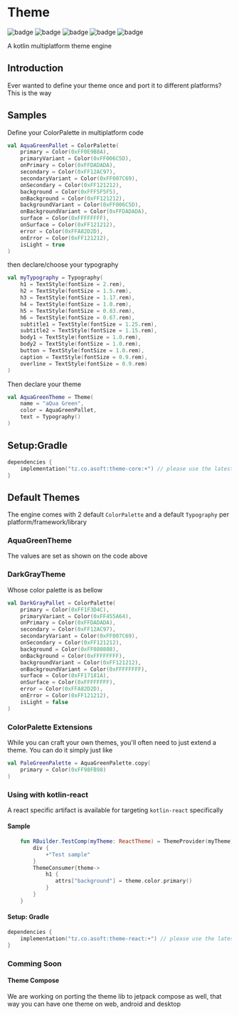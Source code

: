 # Theme
![badge][badge-maven] ![badge][badge-mpp] ![badge][badge-android] ![badge][badge-js] ![badge][badge-jvm]

A kotlin multiplatform theme engine

## Introduction
Ever wanted to define your theme once and port it to different platforms? This is the way

## Samples
Define your ColorPalette in multiplatform code
```kotlin
val AquaGreenPallet = ColorPalette(
    primary = Color(0xFF0E9B8A),
    primaryVariant = Color(0xFF006C5D),
    onPrimary = Color(0xFFDADADA),
    secondary = Color(0xFF12AC97),
    secondaryVariant = Color(0xFF007C69),
    onSecondary = Color(0xFF121212),
    background = Color(0xFFF5F5F5),
    onBackground = Color(0xFF121212),
    backgroundVariant = Color(0xFF006C5D),
    onBackgroundVariant = Color(0xFFDADADA),
    surface = Color(0xFFFFFFFF),
    onSurface = Color(0xFF121212),
    error = Color(0xFFA82D2D),
    onError = Color(0xFF121212),
    isLight = true
)
```
then declare/choose your typography
```kotlin
val myTypography = Typography(
    h1 = TextStyle(fontSize = 2.rem),
    h2 = TextStyle(fontSize = 1.5.rem),
    h3 = TextStyle(fontSize = 1.17.rem),
    h4 = TextStyle(fontSize = 1.0.rem),
    h5 = TextStyle(fontSize = 0.83.rem),
    h6 = TextStyle(fontSize = 0.67.rem),
    subtitle1 = TextStyle(fontSize = 1.25.rem),
    subtitle2 = TextStyle(fontSize = 1.15.rem),
    body1 = TextStyle(fontSize = 1.0.rem),
    body2 = TextStyle(fontSize = 1.0.rem),
    button = TextStyle(fontSize = 1.0.rem),
    caption = TextStyle(fontSize = 0.9.rem),
    overline = TextStyle(fontSize = 0.9.rem)
)
```

Then declare your theme
```kotlin
val AquaGreenTheme = Theme(
    name = "aQua Green",
    color = AquaGreenPallet,
    text = Typography()
)
```
## Setup:Gradle
```kotlin
dependencies {
    implementation("tz.co.asoft:theme-core:+") // please use the latest version possible
}
```

## Default Themes
The engine comes with 2 default `ColorPalette` and a default `Typography` per platform/framework/library
### AquaGreenTheme
The values are set as shown on the code above

### DarkGrayTheme
Whose color palette is as bellow
```kotlin
val DarkGrayPallet = ColorPalette(
    primary = Color(0xFF1F3D4C),
    primaryVariant = Color(0xFF455A64),
    onPrimary = Color(0xFFDADADA),
    secondary = Color(0xFF12AC97),
    secondaryVariant = Color(0xFF007C69),
    onSecondary = Color(0xFF121212),
    background = Color(0xFF080808),
    onBackground = Color(0xFFFFFFFF),
    backgroundVariant = Color(0xFF121212),
    onBackgroundVariant = Color(0xFFFFFFFF),
    surface = Color(0xFF17181A),
    onSurface = Color(0xFFFFFFFF),
    error = Color(0xFFA82D2D),
    onError = Color(0xFF121212),
    isLight = false
)
``` 

### ColorPalette Extensions
While you can craft your own themes, you'll often need to just extend a theme. You can do it simply just like
```kotlin
val PaleGreenPalette = AquaGreenPalette.copy(
    primary = Color(0xFF98FB98)
)
```

### Using with kotlin-react
A react specific artifact is available for targeting `kotlin-react` specifically
#### Sample
```kotlin
    fun RBuilder.TestComp(myTheme: ReactTheme) = ThemeProvider(myTheme) { 
        div {
            +"Test sample"
        }
        ThemeConsumer{theme->
            h1 {
               attrs["background"] = theme.color.primary() 
            }
        }
    }
```
#### Setup: Gradle
```kotlin
dependencies {
    implementation("tz.co.asoft:theme-react:+") // please use the latest version possible
}
```

### Comming Soon
#### Theme Compose
We are working on porting the theme lib to jetpack compose as well, that way you can have one theme on web, android and desktop

[badge-maven]: https://img.shields.io/maven-central/v/tz.co.asoft/test/1.0.1?style=flat
[badge-mpp]: https://img.shields.io/badge/kotlin-multiplatform-blue?style=flat
[badge-android]: http://img.shields.io/badge/platform-android-brightgreen.svg?style=flat
[badge-js]: http://img.shields.io/badge/platform-js-yellow.svg?style=flat
[badge-jvm]: http://img.shields.io/badge/platform-jvm-orange.svg?style=flat
